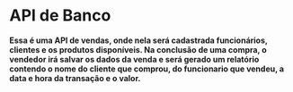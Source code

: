 # API de Banco
**Essa é uma API de vendas, onde nela será cadastrada funcionários, clientes e os produtos disponíveis. 
Na conclusão de uma compra, o vendedor irá salvar os dados da venda e será gerado um relatório contendo o nome do cliente que comprou, do funcionario que vendeu, a data e hora da transação e o valor.**
